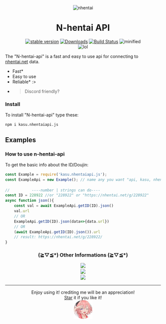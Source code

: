 <div align="center">
<img src="https://i.redd.it/fkg9yip5yyl21.png" height="140px" title="nhentai"/>
<h1>N-hentai API</h1>
<p>

[![stable version](https://img.shields.io/badge/stable%20version-3.2.2-brightgreen?style=for-the-badge)](https://github.com/IchimakiKasura/kasu.nhentaiapi.js/blob/main/CHANGELOG.md#321)
[![Downloads](https://img.shields.io/npm/dt/kasu.nhentaiapi.js.svg?maxAge=3600&style=for-the-badge)](https://github.com/IchimakiKasura/kasu.nhentaiapi.js/blob/main/CHANGELOG.md#321)
[![Build Status](https://img.shields.io/travis/IchimakiKasura/kasu.nhentaiapi.js.svg?style=for-the-badge)](https://app.travis-ci.com/IchimakiKasura/kasu.nhentaiapi.js)
![minified](https://img.shields.io/badge/-minified%20-gray?style=for-the-badge "^3.0.0 versions are now already MINIFIED!")<br/>
![lol](https://img.shields.io/badge/-Astolfo--chan%20is%20very%20happy%20that%20you%20are%20well%20cultured%20to%20use%20this-ff1100?style=for-the-badge "unofficial api of nhentai")
</div>

The "N-hentai-api" is a fast and easy to use api for connecting to [nhentai.net]("https://nhentai.net/") data.
* Fast*
* Easy to use
* Reliable* :>
* > Discord friendly?

### Install
To install "N-hentai-api" type these:
```
npm i kasu.nhentaiapi.js
```
## Examples
### How to use n-hentai-api
To get the basic info about the ID/Doujin:
```js
const Example = require('kasu.nhentaiapi.js');
const ExampleApi = new Example(); // name any you want "api, kasu, nhentai, ..." 

//          ----number | strings can do----
const ID = 228922 //or "228922" or "https://nhentai.net/g/228922"
async function json(){
    const val = await ExampleApi.getID(ID).json()
    val.url
    // OR
    ExampleApi.getID(ID).json(data=>{data.url})
    // OR
    (await ExampleApi.getID(ID).json()).url
    // result: https://nhentai.net/g/228922/
}
```
<div align="center">

<h3> (≧▽≦*) Other Informations (≧▽≦*)</h3>

[![](https://user-images.githubusercontent.com/80595346/137737347-4585f4d6-a590-43e5-af3e-1a3b489886f6.png)](https://github.com/IchimakiKasura/kasu.nhentaiapi.js/blob/main/LICENSE "MIT Licence")<br/>
[![](https://user-images.githubusercontent.com/80595346/137737333-90ca92bc-5d01-4119-b5c4-d76a4867946d.png)](https://ichimakikasura.github.io/kasu.nhentaiapi.js/ "API Documentation")<br/>
[![](https://user-images.githubusercontent.com/80595346/137737338-26bd22d1-370f-4521-858e-5abd34b8fade.png)](https://github.com/IchimakiKasura/kasu.nhentaiapi.js/blob/main/CHANGELOG.md "Update History")
<hr>
Enjoy using it! crediting me will be an appreciation!<br/>
<a href="https://github.com/IchimakiKasura/kasu.nhentaiapi.js" title="Star it!">Star</a> it if you like it!<br/>
<img src="https://raw.githubusercontent.com/IchimakiKasura/IchimakiKasura/main/astorufo.png" title="Created by Ichimaki" height="60"/>